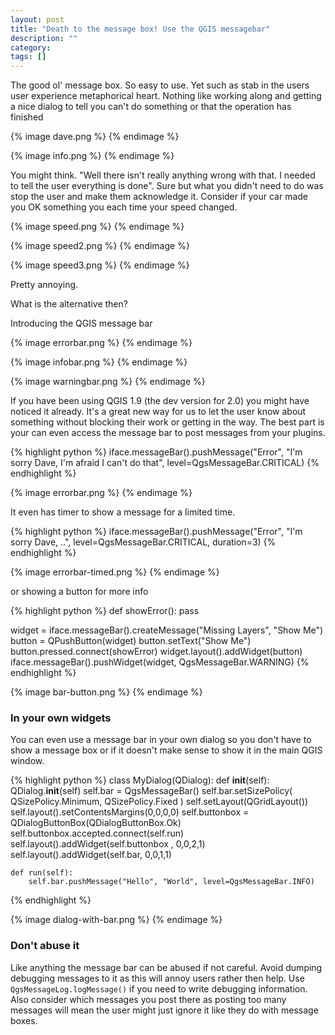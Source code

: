 ```yaml
---
layout: post
title: "Death to the message box! Use the QGIS messagebar"
description: ""
category: 
tags: []
---
```


The good ol' message box. So easy to use. Yet such as stab in the users user experience metaphorical heart.  Nothing like working along and getting a nice dialog to tell you can't do something or that the operation has finished

{% image dave.png %}
{% endimage %}

{% image info.png %}
{% endimage %}

You might think. "Well there isn't really anything wrong with that. I needed to tell the user everything is done". Sure but what you didn't need to do was stop the user and make them acknowledge it. Consider if your car made you OK something you each time your speed changed.

{% image speed.png %}
{% endimage %}

{% image speed2.png %}
{% endimage %}

{% image speed3.png %}
{% endimage %}

Pretty annoying.

What is the alternative then? 

Introducing the QGIS message bar

{% image errorbar.png %}
{% endimage %}

{% image infobar.png %}
{% endimage %}

{% image warningbar.png %}
{% endimage %}

If you have been using QGIS 1.9 (the dev version for 2.0) you might have noticed it already.  It's a great new way for us to let the user know about something without blocking their work or getting in the way.  The best part is your can even access the message bar to post messages from your plugins.

{% highlight python %}
iface.messageBar().pushMessage("Error", "I'm sorry Dave, I'm afraid I can't do that", level=QgsMessageBar.CRITICAL)
{% endhighlight %} 

{% image errorbar.png %}
{% endimage %}

It even has timer to show a message for a limited time.

{% highlight python %}
iface.messageBar().pushMessage("Error", "I'm sorry Dave, ..", level=QgsMessageBar.CRITICAL, duration=3)
{% endhighlight %} 

{% image errorbar-timed.png %}
{% endimage %}

or showing a button for more info

{% highlight python %}
def showError():
    pass

widget = iface.messageBar().createMessage("Missing Layers", "Show Me")
button = QPushButton(widget)
button.setText("Show Me")
button.pressed.connect(showError)
widget.layout().addWidget(button)
iface.messageBar().pushWidget(widget, QgsMessageBar.WARNING)
{% endhighlight %} 

{% image bar-button.png %}
{% endimage %}

### In your own widgets

You can even use a message bar in your own dialog so you don't have to show a message box or if it doesn't make sense to show it in the main QGIS window.

{% highlight python %}
class MyDialog(QDialog):
    def __init__(self):
        QDialog.__init__(self)
        self.bar = QgsMessageBar()
        self.bar.setSizePolicy( QSizePolicy.Minimum, QSizePolicy.Fixed )
        self.setLayout(QGridLayout())
        self.layout().setContentsMargins(0,0,0,0)
        self.buttonbox = QDialogButtonBox(QDialogButtonBox.Ok)
        self.buttonbox.accepted.connect(self.run)
        self.layout().addWidget(self.buttonbox , 0,0,2,1)
        self.layout().addWidget(self.bar, 0,0,1,1)
        
    def run(self):
        self.bar.pushMessage("Hello", "World", level=QgsMessageBar.INFO)
{% endhighlight %}

{% image dialog-with-bar.png %}
{% endimage %}

### Don't abuse it

Like anything the message bar can be abused if not careful.  Avoid dumping debugging messages to it as this will annoy users rather then help.  Use ``QgsMessageLog.logMessage()`` if you need to write debugging information.  Also consider which messages you post there as posting too many messages will mean the user might just ignore it like they do with message boxes. 